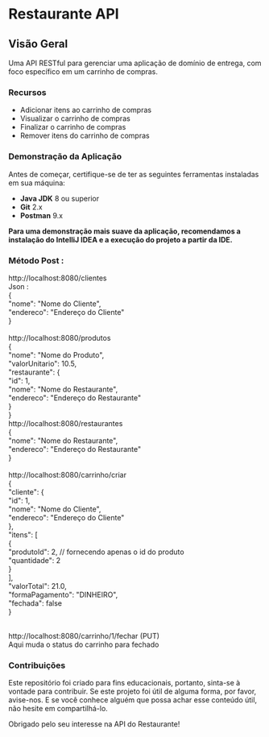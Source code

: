 # Restaurante API

## Visão Geral
Uma API RESTful para gerenciar uma aplicação de domínio de entrega, com foco específico em um carrinho de compras.

### Recursos
- Adicionar itens ao carrinho de compras
- Visualizar o carrinho de compras
- Finalizar o carrinho de compras
- Remover itens do carrinho de compras

### Demonstração da Aplicação
Antes de começar, certifique-se de ter as seguintes ferramentas instaladas em sua máquina:

- **Java JDK** 8 ou superior
- **Git** 2.x
- **Postman** 9.x

**Para uma demonstração mais suave da aplicação, recomendamos a instalação do IntelliJ IDEA e a execução do projeto a partir da IDE.**

### Método Post :</br>
http://localhost:8080/clientes </br>
Json : </br>
{</br>
     "nome": "Nome do Cliente",</br>
  "endereco": "Endereço do Cliente"</br>
}</br></br>
http://localhost:8080/produtos </br>
{ </br>
  "nome": "Nome do Produto", </br>
  "valorUnitario": 10.5, </br>
  "restaurante": { </br>
    "id": 1, </br>
    "nome": "Nome do Restaurante", </br>
    "endereco": "Endereço do Restaurante" </br>
  } </br>
} </br>
http://localhost:8080/restaurantes </br>
{</br>
  "nome": "Nome do Restaurante",</br>
  "endereco": "Endereço do Restaurante"</br>
}</br></br>
http://localhost:8080/carrinho/criar</br>
{</br>
  "cliente": {</br>
    "id": 1,</br>
    "nome": "Nome do Cliente",</br>
    "endereco": "Endereço do Cliente"</br>
  },</br>
  "itens": [</br>
    {</br>
      "produtoId": 2, // fornecendo apenas o id do produto</br>
      "quantidade": 2</br>
    }</br>
  ],</br>
  "valorTotal": 21.0,</br>
  "formaPagamento": "DINHEIRO",</br>
  "fechada": false</br>
}</br></br>

http://localhost:8080/carrinho/1/fechar (PUT)</br>
Aqui muda o status do carrinho para fechado</br>

### Contribuições
Este repositório foi criado para fins educacionais, portanto, sinta-se à vontade para contribuir. Se este projeto foi útil de alguma forma, por favor, avise-nos. E se você conhece alguém que possa achar esse conteúdo útil, não hesite em compartilhá-lo.

Obrigado pelo seu interesse na API do Restaurante!
